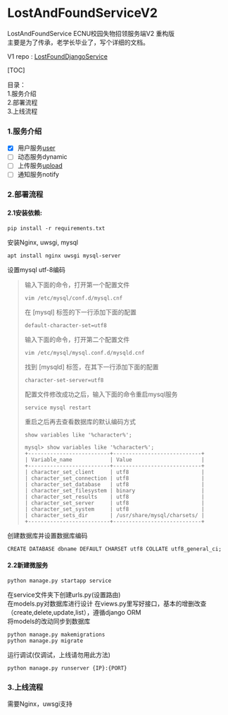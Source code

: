 # LostAndFoundServiceV2
LostAndFoundService ECNU校园失物招领服务端V2 重构版   
主要是为了传承，老学长毕业了，写个详细的文档。   

V1 repo : [LostFoundDjangoService](https://github.com/Above-The-Cloud/LostFoundDjangoService)

[TOC]   

目录：   
1.服务介绍   
2.部署流程   
3.上线流程   
   
### 1.服务介绍   
* [x] 用户服务[user](./user/README.md)   
* [ ] 动态服务dynamic   
* [ ] 上传服务[upload](./upload/README.md)   
* [ ] 通知服务notify   

### 2.部署流程
#### 2.1安装依赖: 
```
pip install -r requirements.txt
```

安装Nginx, uwsgi, mysql
```shell script
apt install nginx uwsgi mysql-server
```

设置mysql utf-8编码   
>输入下面的命令，打开第一个配置文件
>```
>vim /etc/mysql/conf.d/mysql.cnf
>```
>在 [mysql] 标签的下一行添加下面的配置
>```
>default-character-set=utf8
>```
>输入下面的命令，打开第二个配置文件
>```
>vim /etc/mysql/mysql.conf.d/mysqld.cnf
>```
>找到 [mysqld] 标签，在其下一行添加下面的配置
>```
>character-set-server=utf8
>```
>配置文件修改成功之后，输入下面的命令重启mysql服务
>```
>service mysql restart
>```
>重启之后再去查看数据库的默认编码方式
>```
>show variables like '%character%';
>```
>
>```
>mysql> show variables like '%character%';
>+--------------------------+----------------------------+
>| Variable_name            | Value                      |
>+--------------------------+----------------------------+
>| character_set_client     | utf8                       |
>| character_set_connection | utf8                       |
>| character_set_database   | utf8                       |
>| character_set_filesystem | binary                     |
>| character_set_results    | utf8                       |
>| character_set_server     | utf8                       |
>| character_set_system     | utf8                       |
>| character_sets_dir       | /usr/share/mysql/charsets/ |
>+--------------------------+----------------------------+
>```
创建数据库并设置数据库编码
```
CREATE DATABASE dbname DEFAULT CHARSET utf8 COLLATE utf8_general_ci;
```
#### 2.2新建微服务
```shell script
python manage.py startapp service
```
在service文件夹下创建urls.py(设置路由)   
在models.py对数据库进行设计
在views.py里写好接口，基本的增删改查（create,delete,update,list），遵循django ORM   
将models的改动同步到数据库   
```shell script
python manage.py makemigrations
python manage.py migrate
```
运行调试(仅调试，上线请勿用此方法)
```shell script
python manage.py runserver {IP}:{PORT}
```

### 3.上线流程
需要Nginx，uwsgi支持

